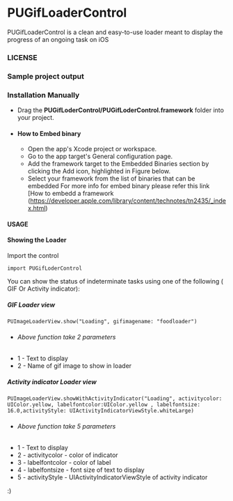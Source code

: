 # PUGifLoaderControl


PUGifLoaderControl is a clean and easy-to-use loader meant to display the progress of an ongoing task on iOS

### LICENSE

### Sample project output

### Installation Manually

* Drag the **PUGifLoderControl/PUGifLoderControl.framework** folder into your project.

* #### How to Embed binary 
  * Open the app's Xcode project or workspace.
  * Go to the app target's General configuration page.
  * Add the framework target to the Embedded Binaries section by clicking the Add icon, highlighted in Figure below.
  * Select your framework from the list of binaries that can be embedded
  For more info for embed binary please refer this link [How to embedd a framework (https://developer.apple.com/library/content/technotes/tn2435/_index.html)

#### USAGE


#### Showing the Loader

Import the control 

```
import PUGifLoderControl
```

You can show the status of indeterminate tasks using one of the following ( GIF Or Activity indicator):

##### GIF Loader view

```
PUImageLoaderView.show("Loading", gifimagename: "foodloader")
```

* ###### Above function take 2 parameters
* 1 - Text to display 
* 2 - Name of gif image to show in loader

##### Activity indicator Loader view

```
PUImageLoaderView.showWithActivityIndicator("Loading", activitycolor: UIColor.yellow, labelfontcolor:UIColor.yellow , labelfontsize: 16.0,activityStyle: UIActivityIndicatorViewStyle.whiteLarge)
```

* ###### Above function take 5 parameters
* 1 - Text to display 
* 2 - activitycolor - color of indicator
* 3 - labelfontcolor - color of label
* 4 - labelfontsize - font size of text to display
* 5 - activityStyle - UIActivityIndicatorViewStyle of activity indicator

:)
